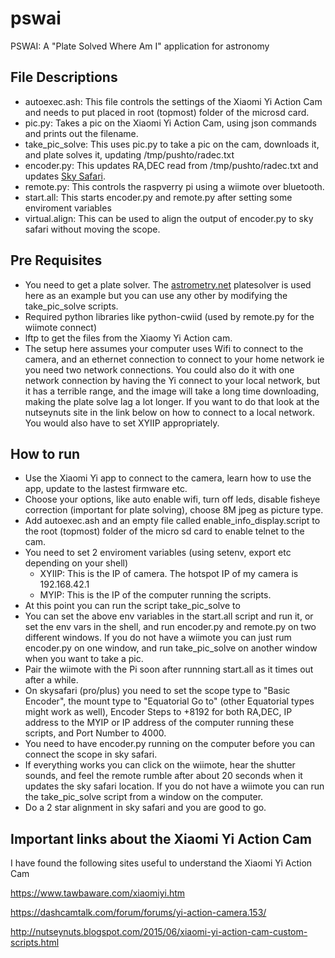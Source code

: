 # pswai
PSWAI: A "Plate Solved Where Am I" application for astronomy

## File Descriptions
* autoexec.ash: This file controls the settings of the Xiaomi Yi Action Cam and needs to put placed in root (topmost) folder of the microsd card.
* pic.py: Takes a pic on the Xiaomi Yi Action Cam, using json commands and prints out the filename.
* take_pic_solve: This uses pic.py to take a pic on the cam, downloads it, and plate solves it, updating /tmp/pushto/radec.txt
* encoder.py: This updates RA,DEC read from /tmp/pushto/radec.txt and updates [Sky Safari](https://skysafariastronomy.com/ "SkySafari").
* remote.py: This controls the raspverry pi using a wiimote over bluetooth.
* start.all: This starts  encoder.py and remote.py after setting some enviroment variables
* virtual.align: This can be used to align the output of encoder.py to sky safari without moving the scope.

## Pre Requisites
 * You need to get a plate solver. The [astrometry.net](https://github.com/dstndstn/astrometry.net "Astrometry.net") platesolver is used here as an example but you can use any other by modifying the take_pic_solve scripts.
 * Required python libraries like python-cwiid (used by remote.py for the wiimote connect)
 * lftp to get the files from the Xiaomy Yi Action cam.
 * The setup here assumes your computer uses Wifi to connect to the camera, and an ethernet connection to connect to your home network ie you need two network connections. You could also do it with one network connection by having the Yi connect to your local network, but it has a terrible range, and the image will take a long time downloading, making the plate solve lag a lot longer. If you want to do that look at the nutseynuts site in the link below on how to connect to a local network. You would also have to set XYIIP appropriately.
 
 ## How to run
 * Use the Xiaomi Yi app to connect to the camera, learn how to use the app, update to the lastest firmware etc.
 * Choose your options, like auto enable wifi, turn off leds, disable fisheye correction (important for plate solving), choose 8M jpeg as picture type.
 * Add autoexec.ash and an empty file called enable_info_display.script to the root (topmost) folder of the micro sd card to enable telnet to the cam.
 * You need to set 2 enviroment variables (using setenv, export etc depending on your shell)
    * XYIIP: This is the IP of camera. The hotspot IP of my camera is 192.168.42.1
    * MYIP: This is the IP of the computer running the scripts.
 * At this point you can run the script take_pic_solve to 
 * You can set the above env variables in the start.all script and run it, or set the env vars in the shell, and run encoder.py and remote.py on two different windows. If you do not have a wiimote you can just rum encoder.py on one window, and run take_pic_solve on another window when you want to take a pic.
 * Pair the wiimote with the Pi soon after runnning start.all as it times out after a while.
 * On skysafari (pro/plus) you need to set the scope type to "Basic Encoder", the mount type to "Equatorial Go to" (other Equatorial types might work as well), Encoder Steps to +8192 for both RA,DEC, IP address to the MYIP or IP address of the computer running these scripts, and Port Number to 4000.
 * You need to have encoder.py running on the computer before you can connect the scope in sky safari.
 * If everything works you can click on the wiimote, hear the shutter sounds, and feel the remote rumble after about 20 seconds when it updates the sky safari location. If you do not have a wiimote you can run the take_pic_solve script from a window on the computer.
 * Do a 2 star alignment in sky safari and you are good to go.
 
 ## Important links about the Xiaomi Yi Action Cam
 I have found the following sites useful to understand the Xiaomi Yi Action Cam
 
 https://www.tawbaware.com/xiaomiyi.htm
 
 https://dashcamtalk.com/forum/forums/yi-action-camera.153/
 
 http://nutseynuts.blogspot.com/2015/06/xiaomi-yi-action-cam-custom-scripts.html
 
 
